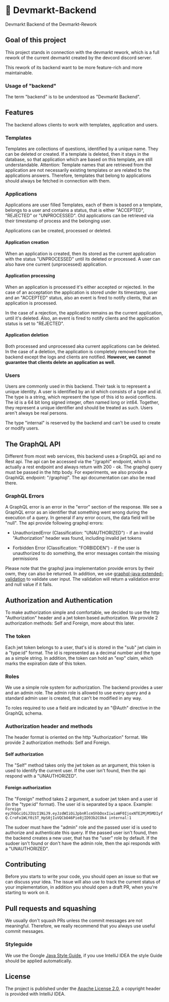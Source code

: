 # 💸 Devmarkt-Backend

Devmarkt Backend of the Devmarkt-Rework

## Goal of this project

This project stands in connection with the devmarkt rework, which is a full rework of the current
devmarkt created by the devcord discord server.

This rework of its backend want to be more feature-rich and more maintainable.

### Usage of "backend"

The term "backend" is to be understood as "Devmarkt Backend".

## Features

The backend allows clients to work with templates, application and users.

### Templates

Templates are collections of questions, identified by a unique name. They can be deleted or created.
If a template is deleted, then it stays in the database, so that application which are based on
this template, are still understandable. 
Attention: Template names that are retrieved from the application are not necessarily existing templates
or are related to the applications answers. Therefore, templates that belong to applications
should always be fetched in connection with them.

### Applications

Applications are user filled Templates, each of them is based on a template, 
belongs to a user and contains a status, that is either "ACCEPTED", "REJECTED" or "UNPROCESSED".
Old applications can be retrieved via their timestamp of process and the belonging user.

Applications can be created, processed or deleted. 

#### Application creation

When an application is created, then its stored as the current application with the status "UNPROCESSED"
until its deleted or processed. A user can also have one current (unprocessed) application.

#### Application processing

When an application is processed it's either accepted or rejected.
In the case of an acceptation the application is stored under its timestamp, user 
and an "ACCEPTED" status, also an event is fired to notify clients, that an application is processed.

In the case of a rejection, the application remains as the current application, until it's deleted.
Also, an event is fired to notify clients and the application status is set to "REJECTED".

#### Application deletion

Both processed and unprocessed aka current applications can be deleted.
In the case of a deletion, the application is completely removed from the backend except the logs
and clients are notified. **However, we cannot guarantee that clients delete an application as well.**

### Users

Users are commonly used in this backend. Their task is to represent a unique identity.
A user is identified by an id which consists of a type and id.
The type is a string, which represent the type of this id to avoid conflicts.
The id is a 64 bit long signed integer, often named long or int64.
Together, they represent a unique identifier and should be treated as such.
Users aren't always be real persons.

The type "internal" is reserved by the backend and can't be used to create or modify users.

## The GraphQL API

Different from most web services, this backend uses a GraphQL api and no Rest api.
The api can be accessed via the "/graphl" endpoint, which is actually a rest endpoint
and always return with 200 - ok. The graphql query must be passed in the http body.
For experiments, we also provide a GraphiQL endpoint: "/graphiql".
The api documentation can also be read there.

### GraphQL Errors

A GraphQL error is an error in the "error" section of the response.
We see a GraphQL error as an identifier that something went wrong during the execution
of a query. In general if any error occurs, the data field will be "null".
The api provide following graphql errors:

- UnauthorizedError (Classification: "UNAUTHORIZED") - if an invalid "Authorization" header was found,
including invalid jwt tokens

- Forbidden Error (Classification: "FORBIDDEN") - if the user is unauthorized to do something, 
the error messages contain the missing permissions

Please note that the graphql java implementation provide errors by their owm, they can also be returned.
In addition, we use [graphql-java-extended-validation](https://github.com/graphql-java/graphql-java-extended-validation)
to validate user input. The validation will return a validation error and null value if it fails.

## Authorization and Authentication

To make authorization simple and comfortable, we decided to use the http "Authorization" header and a
jwt token based authorization. We provide 2 authorization methods: Self and Foreign, more about this later.

### The token

Each jwt token belongs to a user, that's id is stored in the "sub" jwt claim in a "type:id" format.
The id is represented as a decimal number and the type as a simple string.
In addition, the token can hold an "exp" claim, which marks the expiration date of this token.

### Roles

We use a simple role system for authorization. The backend provides a user and an admin role.
The admin role is allowed to use every query and a standard admin user is created,
that can't be modified in any way.

To roles required to use a field are indicated by an "@Auth" directive in the GraphQL schema.

### Authorization header and methods

The header format is oriented on the http "Authorization" format.
We provide 2 authorization methods: Self and Foreign.

#### Self authorization

The "Self" method takes only the jwt token as an argument, this token is used
to identify the current user. If the user isn't found, then the api respond with a "UNAUTHORIZED".

#### Foreign authorization

The "Foreign" method takes 2 argument, a sudoer jwt token and a user id (in the "type:id" format).
The user id is separated by a space.
Example: `Foreign eyJhbGciOiJIUzI1NiJ9.eyJzdWIiOiJpbnRlcm5hbDoxIiwiaWF0IjoxNTE2MjM5MDIyfQ.CroFo1WLY0i5T_HpS0jIuVQCbO46Pie8jID93b2COk4 internal:1`

The sudoer must have the "admin" role and the passed user id is used to authorize and authenticate this query.
If the passed user isn't found, then the backend creates a new user, that has the "user" role by default.
If the sudoer isn't found or don't have the admin role, then the api responds with a "UNAUTHORIZED".

## Contributing

Before you starts to write your code, you should open an issue so that we can discuss your idea. The
issue will also use to track the current status of your implementation, in addition you should open
a draft PR, when you're starting to work on it.

## Pull requests and squashing

We usually don't squash PRs unless the commit messages are not meaningful. Therefore, we really
recommend that you always use useful commit messages.

### Styleguide

We use the Google [Java Style Guide](https://google.github.io/styleguide/javaguide.html), if you use
IntelliJ IDEA the style Guide should be applied automatically.

## License

The project is published under
the [Apache License 2.0](https://github.com/devcordde/devmarkt-backend/blob/main/LICENSE), a
copyright header is provided with IntelliJ IDEA.
